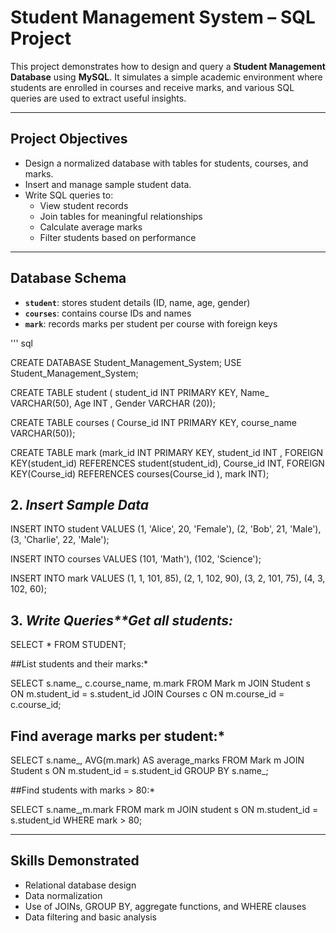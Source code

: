 # Student Management System – SQL Project

This project demonstrates how to design and query a **Student Management Database** using **MySQL**. It simulates a simple academic environment where students are enrolled in courses and receive marks, and various SQL queries are used to extract useful insights.

---

##  Project Objectives

- Design a normalized database with tables for students, courses, and marks.
- Insert and manage sample student data.
- Write SQL queries to:
  - View student records
  - Join tables for meaningful relationships
  - Calculate average marks
  - Filter students based on performance

---

##  Database Schema

- **`student`**: stores student details (ID, name, age, gender)
- **`courses`**: contains course IDs and names
- **`mark`**: records marks per student per course with foreign keys



 
''' sql

CREATE DATABASE Student_Management_System;
USE Student_Management_System;

CREATE TABLE student
( student_id INT PRIMARY KEY,
Name_ VARCHAR(50),
Age INT ,
Gender VARCHAR (20));

CREATE TABLE courses
( Course_id INT PRIMARY KEY,
course_name VARCHAR(50));

CREATE TABLE mark
(mark_id INT PRIMARY KEY,
student_id INT ,
FOREIGN KEY(student_id) REFERENCES student(student_id),
Course_id INT,
FOREIGN KEY(Course_id) REFERENCES courses(Course_id ),
mark INT);


## 2. *Insert Sample Data*

INSERT INTO student
VALUES (1, 'Alice', 20, 'Female'),
		(2, 'Bob', 21, 'Male'),
	    (3, 'Charlie', 22, 'Male');
        
INSERT INTO courses
VALUES (101, 'Math'),
	   (102, 'Science');

INSERT INTO mark
VALUES (1, 1, 101, 85),
		(2, 1, 102, 90),
		(3, 2, 101, 75),
		(4, 3, 102, 60);
        

## 3. *Write Queries**Get all students:*        

SELECT * FROM STUDENT;


##List students and their marks:*

SELECT s.name_, c.course_name, m.mark
FROM Mark m
JOIN Student s ON m.student_id = s.student_id
JOIN Courses c ON m.course_id = c.course_id;


## Find average marks per student:*

SELECT s.name_, AVG(m.mark) AS average_marks
FROM Mark m
JOIN Student s ON m.student_id = s.student_id
GROUP BY s.name_;


##Find students with marks > 80:*

SELECT s.name_,m.mark
FROM mark m
JOIN student s ON m.student_id = s.student_id
WHERE mark > 80;


---

##  Skills Demonstrated

- Relational database design
- Data normalization
- Use of JOINs, GROUP BY, aggregate functions, and WHERE clauses
- Data filtering and basic analysis


